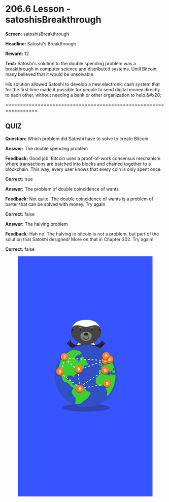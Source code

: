 # 206.6 Lesson - satoshisBreakthrough

**Screen:** satoshisBreakthrough

**Headline:** Satoshi&#x27;s Breakthrough

**Reward:** 12

**Text:** Satoshi&#x27;s solution to the double spending problem was a breakthrough in computer science and distributed systems. Until Bitcoin, many believed that it would be unsolvable.

His solution allowed Satoshi to develop a new electronic cash system that for the first time made it possible for people to send digital money directly to each other, without needing a bank or other organization to help.&amp;#x20;


=================================================================

## QUIZ

**Question:** Which problem did Satoshi have to solve to create Bitcoin


**Answer:** The double spending problem

**Feedback:** Good job. Bitcoin uses a proof-of-work consensus mechanism where transactions are batched into blocks and chained together to a blockchain. This way, every user knows that every coin is only spent once

**Correct:** true

**Answer:** The problem of double coincidence of wants

**Feedback:** Not quite. The double coincidence of wants is a problem of barter that can be solved with money. Try again

**Correct:** false

**Answer:** The halving problem

**Feedback:** Hah no. The halving in bitcoin is not a problem, but part of the solution that Satoshi designed! More on that in Chapter 302. Try again!

**Correct:** false


<figure><img src="../.gitbook/assets/206-06.png" alt=""><figcaption></figcaption></figure>


